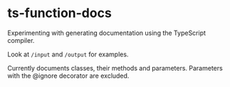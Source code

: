 # ts-function-docs

Experimenting with generating documentation using the TypeScript compiler.

Look at `/input` and `/output` for examples.

Currently documents classes, their methods and parameters. Parameters with the @ignore decorator are excluded.

